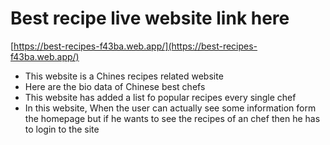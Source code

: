 # Best recipe live website link here
[https://best-recipes-f43ba.web.app/](https://best-recipes-f43ba.web.app/)

- This website is a Chines recipes related website
- Here are the bio data of Chinese best chefs
- This website has added a list fo popular recipes every single chef
- In this website, When the user can actually see some information form the homepage but if he wants to see the recipes of an chef then he has to login to the site

